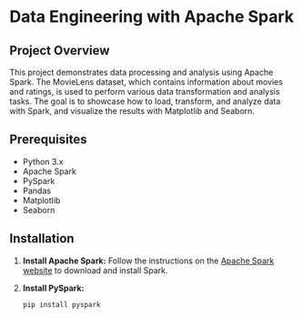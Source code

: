 # Data Engineering with Apache Spark

## Project Overview
This project demonstrates data processing and analysis using Apache Spark. The MovieLens dataset, which contains information about movies and ratings, is used to perform various data transformation and analysis tasks. The goal is to showcase how to load, transform, and analyze data with Spark, and visualize the results with Matplotlib and Seaborn.

## Prerequisites
- Python 3.x
- Apache Spark
- PySpark
- Pandas
- Matplotlib
- Seaborn

## Installation
1. **Install Apache Spark:**
   Follow the instructions on the [Apache Spark website](https://spark.apache.org/downloads.html) to download and install Spark.

2. **Install PySpark:**
   ```sh
   pip install pyspark
